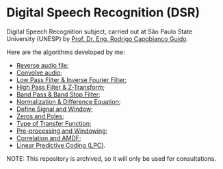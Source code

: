 # Digital Speech Recognition (DSR)
Digital Speech Recognition subject, carried out at São Paulo State University (UNESP) by [Prof. Dr. Eng. Rodrigo Capobianco Guido](https://bv.fapesp.br/pt/pesquisador/2826/rodrigo-capobianco-guido/).

Here are the algorithms developed by me:
- [Reverse audio file](https://github.com/Lucs1590/DSR/tree/main/ST1);
- [Convolve audio](https://github.com/Lucs1590/DSR/tree/main/ST2);
- [Low Pass Filter & Inverse Fourier Filter](https://github.com/Lucs1590/DSR/tree/main/ST3);
- [High Pass Filter & Z-Transform](https://github.com/Lucs1590/DSR/tree/main/ST4);
- [Band Pass & Band Stop Filter](https://github.com/Lucs1590/DSR/tree/main/ST5);
- [Normalization & Difference Equation](https://github.com/Lucs1590/DSR/tree/main/ST6);
- [Define Signal and Window](https://github.com/Lucs1590/DSR/tree/main/ST7);
- [Zeros and Poles](https://github.com/Lucs1590/DSR/blob/main/ST8.pdf);
- [Type of Transfer Function](https://github.com/Lucs1590/DSR/blob/main/ST9.pdf);
- [Pre-processing and Windowing](https://github.com/Lucs1590/DSR/tree/main/ST10);
- [Correlation and AMDF](https://github.com/Lucs1590/DSR/tree/main/ST11);
- [Linear Predictive Coding (LPC)](https://github.com/Lucs1590/DSR/tree/main/ST12).


NOTE: This repository is archived, so it will only be used for consultations.
